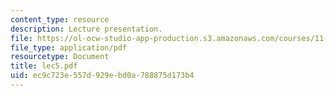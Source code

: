 ```yaml
---
content_type: resource
description: Lecture presentation.
file: https://ol-ocw-studio-app-production.s3.amazonaws.com/courses/11-360-community-growth-and-land-use-planning-fall-2006/ec9c723e557d929ebd0a788875d173b4_lec5.pdf
file_type: application/pdf
resourcetype: Document
title: lec5.pdf
uid: ec9c723e-557d-929e-bd0a-788875d173b4
---
```

